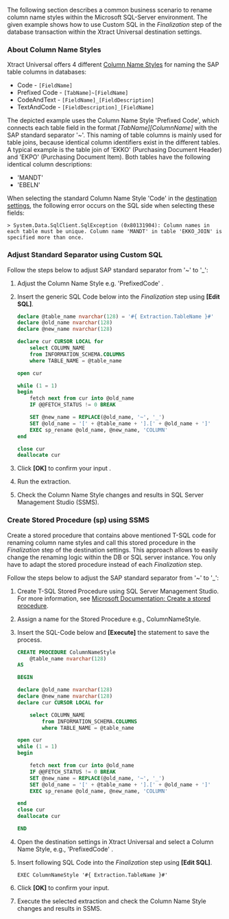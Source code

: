 The following section describes a common business scenario to rename column name styles within the Microsoft SQL-Server environment. The given example shows how to use Custom SQL in the *Finalization* step of the database transaction within the Xtract Universal destination settings.

### About Column Name Styles

Xtract Universal offers 4 different [Column Name Styles](../../documentation/destinations/microsoft-sql-server/#column-name-style) for naming the SAP table columns in databases:

- Code - `[FieldName]`
- Prefixed Code - `[TabName]~[FieldName]`
- CodeAndText - `[FieldName]_[FieldDescription]`
- TextAndCode - `[FieldDescription]_[FieldName]`

The depicted example uses the Column Name Style 'Prefixed Code', which connects each table field in the format *[TabName][ColumnName]* with the SAP standard separator '~'. This naming of table columns is mainly used for table joins, because identical column identifiers exist in the different tables. A typical example is the table join of 'EKKO' (Purchasing Document Header) and 'EKPO' (Purchasing Document Item). Both tables have the following identical column descriptions:

- 'MANDT'
- 'EBELN'

When selecting the standard Column Name Style 'Code' in the [destination settings](../../documentation/destinations/microsoft-sql-server/#destination-settings), the following error occurs on the SQL side when selecting these fields:

```text
> System.Data.SqlClient.SqlException (0x80131904): Column names in each table must be unique. Column name 'MANDT' in table 'EKKO_JOIN' is specified more than once.

```

### Adjust Standard Separator using Custom SQL

Follow the steps below to adjust SAP standard separator from '~' to '\_':

1. Adjust the Column Name Style e.g. 'PrefixedCode' .

1. Insert the generic SQL Code below into the *Finalization* step using **[Edit SQL]**.

   ```sql
   declare @table_name nvarchar(128) = '#{ Extraction.TableName }#'
   declare @old_name nvarchar(128)
   declare @new_name nvarchar(128)

   declare cur CURSOR LOCAL for
       select COLUMN_NAME
       from INFORMATION_SCHEMA.COLUMNS
       where TABLE_NAME = @table_name

   open cur

   while (1 = 1)
   begin
       fetch next from cur into @old_name
       IF @@FETCH_STATUS != 0 BREAK

       SET @new_name = REPLACE(@old_name, '~', '_')
       SET @old_name = '[' + @table_name + '].[' + @old_name + ']'
       EXEC sp_rename @old_name, @new_name, 'COLUMN'
   end

   close cur
   deallocate cur

   ```

1. Click **[OK]** to confirm your input .

1. Run the extraction.

1. Check the Column Name Style changes and results in SQL Server Management Studio (SSMS).

### Create Stored Procedure (sp) using SSMS

Create a stored procedure that contains above mentioned T-SQL code for renaming column name styles and call this stored procedure in the *Finalization* step of the destination settings. This approach allows to easily change the renaming logic within the DB or SQL server instance. You only have to adapt the stored procedure instead of each *Finalization* step.

Follow the steps below to adjust the SAP standard separator from '~' to '\_':

1. Create T-SQL Stored Procedure using SQL Server Management Studio. For more information, see [Microsoft Documentation: Create a stored procedure](https://docs.microsoft.com/en-us/sql/relational-databases/stored-procedures/create-a-stored-procedure?view=sql-server-ver15).

1. Assign a name for the Stored Procedure e.g., ColumnNameStyle.

1. Insert the SQL-Code below and **[Execute]** the statement to save the process.

   ```sql
   CREATE PROCEDURE ColumnNameStyle 
       @table_name nvarchar(128)
   AS 

   BEGIN

   declare @old_name nvarchar(128)
   declare @new_name nvarchar(128)
   declare cur CURSOR LOCAL for

       select COLUMN_NAME
           from INFORMATION_SCHEMA.COLUMNS
           where TABLE_NAME = @table_name

   open cur
   while (1 = 1)
   begin

       fetch next from cur into @old_name
       IF @@FETCH_STATUS != 0 BREAK
       SET @new_name = REPLACE(@old_name, '~', '_')
       SET @old_name = '[' + @table_name + '].[' + @old_name + ']'
       EXEC sp_rename @old_name, @new_name, 'COLUMN'

   end
   close cur
   deallocate cur

   END

   ```

1. Open the destination settings in Xtract Universal and select a Column Name Style, e.g., 'PrefixedCode' .

1. Insert following SQL Code into the *Finalization* step using **[Edit SQL]**.

   ```text
   EXEC ColumnNameStyle '#{ Extraction.TableName }#'

   ```

1. Click **[OK]** to confirm your input.

1. Execute the selected extraction and check the Column Name Style changes and results in SSMS.
